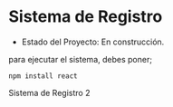 <h1>Sistema de Registro</h1> 

- Estado del Proyecto: En construcción.

para ejecutar el sistema, debes poner;

```npm install react```

Sistema de Registro 2
